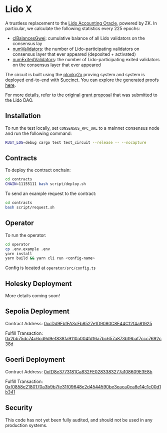 # Lido X

A trustless replacement to the [Lido Accounting Oracle](https://docs.lido.fi/contracts/accounting-oracle/), powered by ZK. In particular, we calculate the following statistics every 225 epochs:

- [clBalancesGwei](https://github.com/lidofinance/lido-dao/blob/cadffa46a2b8ed6cfa1127fca2468bae1a82d6bf/contracts/0.8.9/oracle/AccountingOracle.sol#L212): cumulative balance of all Lido validators on the consensus lay
- [numValidators](https://github.com/lidofinance/lido-dao/blob/cadffa46a2b8ed6cfa1127fca2468bae1a82d6bf/contracts/0.8.9/oracle/AccountingOracle.sol#L208): the number of Lido-participating validators on consensus layer that ever appeared (deposited + activated)
- [numExitedValidators](https://github.com/lidofinance/lido-dao/blob/cadffa46a2b8ed6cfa1127fca2468bae1a82d6bf/contracts/0.8.9/oracle/AccountingOracle.sol#L222): the number of Lido-participating exited validators on the consensus layer that ever appeared

The circuit is built using the [plonky2x](https://github.com/succinctlabs/succinctx) proving system and system is deployed end-to-end
with [Succinct](alpha.succinct.xyz). You can explore the generated proofs [here](https://alpha.succinct.xyz/succinctlabs/lido-oracle-demo).

For more details, refer to the [original grant proposal](https://research.lido.fi/t/zk-lido-oracle-powered-by-succinct/5747) that was submitted to the Lido DAO.

## Installation

To run the test locally, set `CONSENSUS_RPC_URL` to a mainnet consensus node and run the following command:

```sh
RUST_LOG=debug cargo test test_circuit --release -- --nocapture
```

## Contracts

To deploy the contract onchain:

```sh
cd contracts
CHAIN=11155111 bash script/deploy.sh
```

To send an example request to the contract:

```sh
cd contracts
bash script/request.sh
```

## Operator

To run the operator:

```sh
cd operator
cp .env.example .env
yarn install
yarn build && yarn cli run <config-name>
```

Config is located at `operator/src/config.ts`

## Holesky Deployment

More details coming soon!

## Sepolia Deployment

Contract Address: [0xcDd9FbfFA3cFb8527e1D9080C8E44C12f4a81925](https://sepolia.etherscan.io/address/0xcDd9FbfFA3cFb8527e1D9080C8E44C12f4a81925)

Fulfill Transaction: [0x2bb75dc74c6cd9d9ef838fa9110a004fd16a7bc657a873b19baf7ccc7692c38d](https://sepolia.etherscan.io/tx/0x2bb75dc74c6cd9d9ef838fa9110a004fd16a7bc657a873b19baf7ccc7692c38d)

## Goerli Deployment

Contract Address: [0xfD8e3773181Ca832FE0283383277a108609E3E8b](https://goerli.etherscan.io/address/0xfd8e3773181ca832fe0283383277a108609e3e8b)

Fulfill Transaction: [0xf0858e2180170a3b9b7fe31f09648e2d4544590be3eaca0ca8e14c1c00d1b341](https://goerli.etherscan.io/tx/0xf0858e2180170a3b9b7fe31f09648e2d4544590be3eaca0ca8e14c1c00d1b341)

## Security

This code has not yet been fully audited, and should not be used in any production systems.
